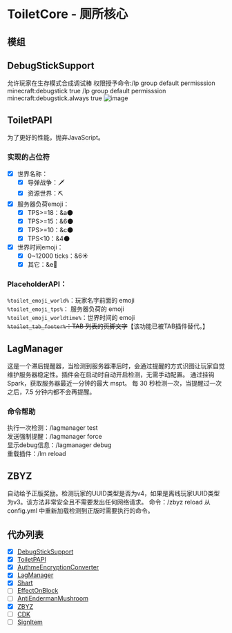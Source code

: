 # ToiletCore - 厕所核心

## 模组

## DebugStickSupport
允许玩家在生存模式合成调试棒
权限授予命令:/lp group default permisssion minecraft:debugstick true
/lp group default permisssion minecraft:debugstick.always true
![image](https://user-images.githubusercontent.com/77124888/175134422-a4c1c9c8-3ab6-4693-9fec-0f3cfa30e17e.png)


## ToiletPAPI
为了更好的性能，抛弃JavaScript。
### 实现的占位符
- [X] 世界名称：
  - [X] 导弹战争：🗡
  - [X] 资源世界：⛏
- [X] 服务器负荷emoji：
  - [X] TPS>=18：&a🌑
  - [X] TPS>=15：&6🌑
  - [X] TPS>=10：&c🌑
  - [X] TPS<10：&4🌑
- [X] 世界时间emoji：
  - [X] 0~12000 ticks：&6☀
  - [X] 其它：&e🌚
### PlaceholderAPI：
`%toilet_emoji_world%`：玩家名字前面的 emoji  
`%toilet_emoji_tps%`：  服务器负荷的 emoji  
`%toilet_emoji_worldtime%`：世界时间的 emoji  
~~`%toilet_tab_footer%`：TAB 列表的页脚文字~~【该功能已被TAB插件替代。】


## LagManager
这是一个滞后提醒器，当检测到服务器滞后时，会通过提醒的方式识图让玩家自觉维护服务器稳定性。插件会在启动时自动开启检测，无需手动配置。
通过挂钩 Spark，获取服务器最近一分钟的最大 mspt。
每 30 秒检测一次，当提醒过一次之后，7.5 分钟内都不会再提醒。
### 命令帮助
执行一次检测：/lagmanager test  
发送强制提醒：/lagmanager force  
显示debug信息：/lagmanager debug  
重载插件：/lm reload

## ZBYZ
自动给予正版奖励。检测玩家的UUID类型是否为v4，如果是离线玩家UUID类型为v3。该方法非常安全且不需要发出任何网络请求。
命令：/zbyz reload
从 config.yml 中重新加载检测到正版时需要执行的命令。


## 代办列表

- [X] [DebugStickSupport](https://github.com/ToiletMC/plugin-DebugStickSupport)
- [X] [ToiletPAPI](https://github.com/ToiletMC/plugin-ToiletPAPI)
- [X] [AuthmeEncryptionConverter](https://github.com/ToiletMC/plugin-AuthmeEncryptionConverter)
- [X] [LagManager](https://github.com/ToiletMC/plugin-LagManager)
- [X] [Shart](https://github.com/ToiletMC/plugin-Shart)
- [ ] [EffectOnBlock](https://github.com/ToiletMC/plugin-EffectOnBlock)
- [ ] [AntiEndermanMushroom](https://github.com/ToiletMC/plugin-AntiEndermanMushroom)
- [X] [ZBYZ](https://github.com/ToiletMC/plugin-ZBYZ)
- [ ] [CDK](https://github.com/ToiletMC/plugin-CDK)
- [ ] [SignItem](https://github.com/ToiletMC/plugin-SignItem)
